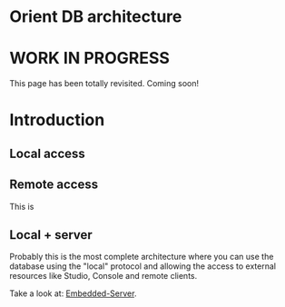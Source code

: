 # Orient DB architecture

# WORK IN PROGRESS

This page has been totally revisited. Coming soon!

# Introduction

## Local access

## Remote access

This is 

## Local + server

Probably this is the most complete architecture where you can use the database using the "local" protocol and allowing the access to external resources like Studio, Console and remote clients.

Take a look at: [Embedded-Server](Embedded-Server.md).
